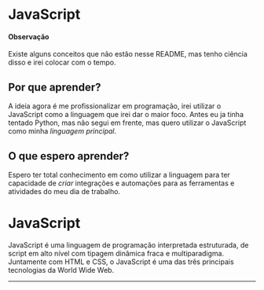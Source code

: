 # JavaScript

#### Observação
Existe alguns conceitos que não estão nesse README, mas tenho ciência disso e irei colocar com o tempo.
## Por que aprender?

A ideia agora é me profissionalizar em programação, irei utilizar o JavaScript como a linguagem que irei dar o maior foco. Antes eu ja tinha tentado Python, mas não segui em frente, mas quero utilizar o JavaScript como minha *linguagem principal*.

## O que espero aprender?

Espero ter total conhecimento em como utilizar a linguagem para ter capacidade de *criar* integrações e automações para as ferramentas e atividades do meu dia de trabalho.

# JavaScript

JavaScript é uma linguagem de programação interpretada estruturada, de script em alto nível com tipagem dinâmica fraca e multiparadigma. Juntamente com HTML e CSS, o JavaScript é uma das três principais tecnologias da World Wide Web.

---
